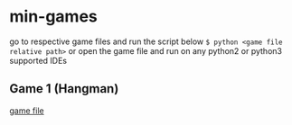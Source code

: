 # min-games
go to respective game files and run the script below
```$ python <game file relative path>```
or 
open the game file and run on any python2 or python3 supported IDEs

## Game 1 (Hangman)

[game file](./games/hangman/main.py)